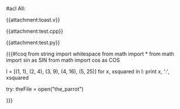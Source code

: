 #acl All:

{{attachment:toast.v}}

{{attachment:test.cpp}}

{{attachment:test.py}}


{{{#!coq
from string import whitespace
from math import *
from math import sin as SIN
from math import cos as COS

l = [(1, 1), (2, 4), (3, 9), (4, 16), (5, 25)]
for x, xsquared in l:
    print x, ':', xsquared

try:
    theFile = open("the_parrot")
 
}}}
